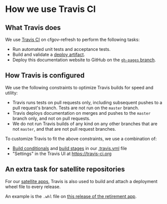 # How we use Travis CI

## What Travis does
We use [Travis CI](https://travis-ci.org/) on cfgov-refresh to perform the following tasks:

- Run automated unit tests and acceptance tests.
- Build and validate a [deploy artifact](../deployment/).
- Deploy this documentation website to GitHub on the [`gh-pages` branch](https://github.com/cfpb/cfgov-refresh/tree/gh-pages).

## How Travis is configured
We use the following constraints to optimize Travis builds for speed and utility:

- Travis runs tests on pull requests only, including subsequent pushes to a pull request's branch. Tests are not run on the `master` branch.
- Travis deploys documentation on merges and pushes to the `master` branch only, and not on pull requests.
- We do not run Travis builds of any kind on any other branches that are not `master`, and that are not pull request branches.

To customize Travis to fit the above constraints, we use a combination of:

 - [Build conditionals](https://docs.travis-ci.com/user/conditions-v1) and [build stages](https://docs.travis-ci.com/user/build-stages/) in our [.travis.yml](https://github.com/cfpb/cfgov-refresh/blob/master/.travis.yml) file 
 - "Settings" in the Travis UI at https://travis-ci.org

## An extra task for satellite repositories

For our [satellite apps](../related-projects/#satellite-apps), Travis is also used to build and attach a deployment wheel file to every release.

An example is the `.whl` file on [this release of the retirement app](https://github.com/cfpb/retirement/releases/tag/0.7.6).
